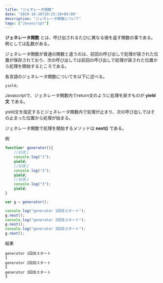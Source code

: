 ```yaml
---
title: "ジェネレータ関数"
date: "2019-10-20T20:25:30+09:00"
description: "ジェネレータ関数について"
tags: ["Javascript"]
---
```


**ジェネレータ関数** とは、呼び出されるたびに異なる値を返す関数の事である。例としては乱数がある。

ジェネレータ関数が普通の関数と違うのは、前回の呼び出しで処理が戻された位置が保存されており、次の呼び出しでは前回の呼び出しで処理が戻された位置から処理を開始するところである。

各言語のジェネレータ関数についてを以下に述べる。

<div class="note_content_by_programming_language" id="note_content_Javascript">

```
yield;
```

Javascriptで、ジェネレータ関数内でreturn文のように処理を戻すものが **yield文** である。

yield文を指定するとジェネレータ関数内で処理が止まり、次の呼び出しではその止まった位置から処理が始まる。

ジェネレータ関数で処理を開始するメソッドは **next()** である。

例

```javascript
function* generator(){
    //処理１
    console.log("1");
    yield;
    //処理２
    console.log("2");
    yield;
    //処理３
    console.log("3");
    yield;
}

var g = generator();

console.log("generator 1回目スタート");
g.next();
console.log("generator 2回目スタート");
g.next();
console.log("generator 3回目スタート");
g.next();
```

結果

```
generator 1回目スタート
1
generator 2回目スタート
2
generator 3回目スタート
3
```

</div>

